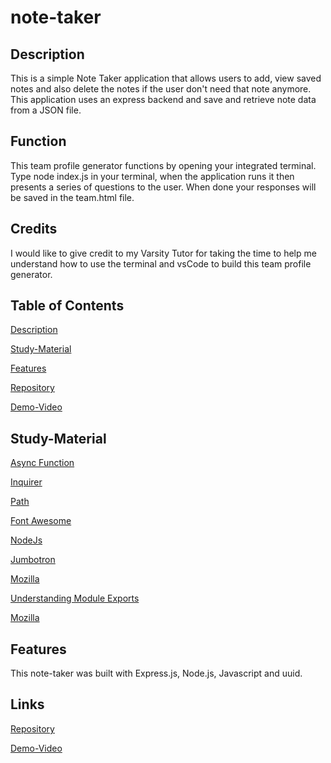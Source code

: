 # note-taker

## Description
This is a simple Note Taker application that allows users to add, view saved notes and also delete the notes if the user don't need that note anymore. This application uses an express backend and save and retrieve note data from a JSON file.

## Function

This team profile generator functions by opening your integrated terminal. Type node index.js in your terminal, when the application runs it then presents a series of questions to the user. When done your responses will be saved in the team.html file.

## Credits

I would like to give credit to my Varsity Tutor for taking the time to help me understand how to use the terminal and vsCode to build this team profile generator.  

## Table of Contents

[Description](#description)

[Study-Material](#Study-Material)

[Features](#features)

[Repository](https://github.com/jmoniz155/note-taker)

[Demo-Video](https://watch.screencastify.com/v/tgMWeluRPy6Yhg2kRrvE)


## Study-Material

[Async Function](https://developer.mozilla.org/en-US/docs/Web/JavaScript/Reference/Statements/async_function)

[Inquirer](https://www.npmjs.com/package/inquirer)

[Path](https://www.npmjs.com/package/path)

[Font Awesome](https://fontawesome.com/v5.15/icons?d=gallery&p=2)

[NodeJs](https://nodejs.org/api/fs.html)

[Jumbotron](https://getbootstrap.com/docs/4.0/components/jumbotron/)

[Mozilla](https://developer.mozilla.org/en-US/docs/Web/JavaScript/Reference/Operators/await)

[Understanding Module Exports](https://www.sitepoint.com/understanding-module-exports-exports-node-js/)

[Mozilla](https://developer.mozilla.org/en-US/docs/Web/JavaScript/Reference/Statements/while)

## Features
This note-taker was built with Express.js, Node.js, Javascript and uuid.

## Links

[Repository](https://github.com/jmoniz155/note-taker)

[Demo-Video](https://watch.screencastify.com/v/tgMWeluRPy6Yhg2kRrvE)